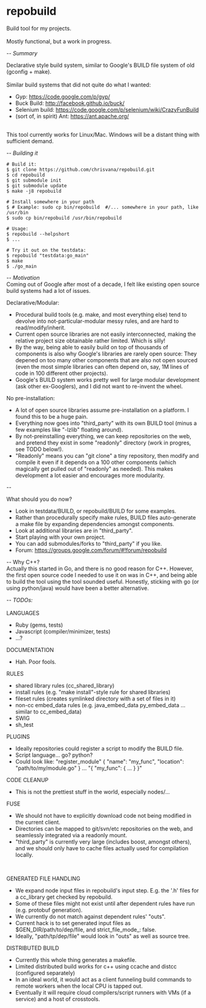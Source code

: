repobuild
==========

Build tool for my projects.<br/>
<br/>
Mostly functional, but a work in progress.<br/>


--
_Summary_

Declarative style build system, similar to Google's BUILD file system of old (gconfig + make).<br/>
<br/>
Similar build systems that did not quite do what I wanted:
- Gyp: https://code.google.com/p/gyp/<br/>
- Buck Build: http://facebook.github.io/buck/<br/>
- Selenium build: https://code.google.com/p/selenium/wiki/CrazyFunBuild<br/>
- (sort of, in spirit) Ant: https://ant.apache.org/<br/>
<br/>
This tool currently works for Linux/Mac. Windows will be a distant thing with sufficient demand.

--
_Building it_
```
# Build it:
$ git clone https://github.com/chrisvana/repobuild.git
$ cd repobuild
$ git submodule init
$ git submodule update
$ make -j8 repobuild

# Install somewhere in your path
$ # Example: sudo cp bin/repobuild  #/... somewhere in your path, like /usr/bin
$ sudo cp bin/repobuild /usr/bin/repobuild

# Usage:
$ repobuild --helpshort
$ ...

# Try it out on the testdata:
$ repobuild "testdata:go_main"
$ make
$ ./go_main

```

--
_Motivation_<br/>
Coming out of Google after most of a decade, I felt like existing open source build systems had a lot of issues.<br/>

Declarative/Modular:
- Procedural build tools (e.g. make, and most everything else) tend to devolve into not-particular-modular messy rules, and are hard to read/modify/inherit.
- Current open source libraries are not easily interconnected, making the relative project size obtainable rather limited. Which is silly!
- By the way, being able to easily build on top of thousands of components is also why Google's libraries are rarely open source: They depened on too many other components that are also not open sourced (even the most simple libraries can often depend on, say, 1M lines of code in 100 different other projects).
- Google's BUILD system works pretty well for large modular development (ask other ex-Googlers), and I did not want to re-invent the wheel.

No pre-installation:
- A lot of open source libraries assume pre-installation on a platform. I found this to be a huge pain.
- Everything now goes into "third_party" with its own BUILD tool (minus a few examples like "-lzlib" floating around).
- By not-preinstalling everything, we can keep repositories on the web, and pretend they exist in some "readonly" directory (work in progres, see TODO below!).
- "Readonly" means you can "git clone" a tiny repository, then modify and compile it even if it depends on a 100 other components (which magically get pulled out of "readonly" as needed). This makes development a lot easier and encourages more modularity.

--

What should you do now?<br/>
- Look in testdata/BUILD, or repobuild/BUILD for some examples.<br/>
- Rather than procedurally specify make rules, BUILD files auto-generate a make file by expanding dependencies amongst components.
- Look at additional libraries are in "third_party".
- Start playing with your own project.
- You can add submodules/forks to "third_party" if you like.
- Forum: https://groups.google.com/forum/#!forum/repobuild

--
Why C++?<br/>
Actually this started in Go, and there is no good reason for C++. However, the first open source code I needed to use it on was in C++, and being able to build the tool using the tool sounded useful. Honestly, sticking with go (or using python/java) would have been a better alternative.

--
_TODOs:_<br/>
<br/>
LANGUAGES<br/>
- Ruby (gems, tests)
- Javascript (compiler/minimizer, tests)
- ...?

DOCUMENTATION<br/>
- Hah. Poor fools.

RULES<br>
- shared library rules (cc_shared_library)
- install rules (e.g. "make install"-style rule for shared libraries)
- fileset rules (creates symlinked directory with a set of files in it)
- non-cc embed_data rules (e.g. java_embed_data py_embed_data ... similar to cc_embed_data)
- SWIG
- sh_test

PLUGINS<br/>
- Ideally repositories could register a script to modify the BUILD file.
- Script language... go? python?
- Could look like: "register_module" { "name": "my_func", "location": "path/to/my/module.go" } ... "{ "my_func": { ... } }"

CODE CLEANUP<br/>
- This is not the prettiest stuff in the world, especially nodes/...

FUSE<br/>
- We should not have to explicitly download code not being modified in the current client.
- Directories can be mapped to git/svn/etc repositories on the web, and seamlessly integrated via a readonly mount.
- "third_party" is currently very large (includes boost, amongst others), and we should only have to cache files actually used for compilation locally.
<br/>

GENERATED FILE HANDLING<br/>
- We expand node input files in repobuild's input step. E.g. the '.h' files for a cc_library get checked by repobuild.
- Some of these files might not exist until after dependent rules have run (e.g. protobuf generation).
- We currently do not match against dependent rules' "outs".
- Current hack is to set generated input files as $GEN_DIR/path/to/dep/file, and strict_file_mode_: false.
- Ideally, "path/tp/dep/file" would look in "outs" as well as source tree.

DISTRIBUTED BUILD<br/>
- Currently this whole thing generates a makefile.
- Limited distributed build works for c++ using ccache and distcc (configured separately)
- In an ideal world, it would act as a client funneling build commands to remote workers when the local CPU is tapped out.
- Eventually it will require cloud compilers/script runners with VMs (if a service) and a host of crosstools.
